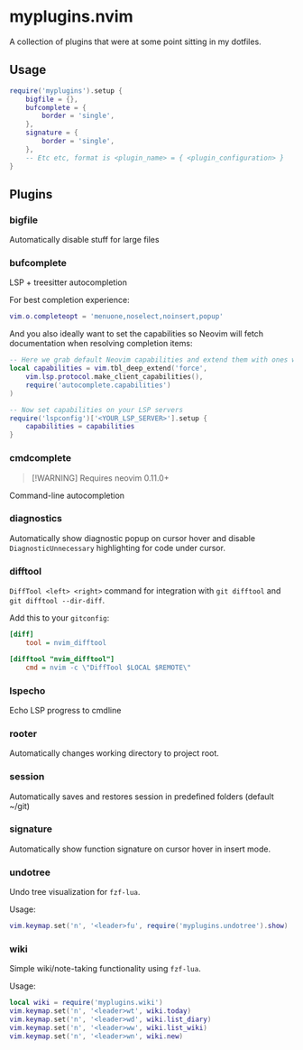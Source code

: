 # myplugins.nvim

A collection of plugins that were at some point sitting in my dotfiles.

## Usage

```lua
require('myplugins').setup {
    bigfile = {},
    bufcomplete = {
        border = 'single',
    },
    signature = {
        border = 'single',
    },
    -- Etc etc, format is <plugin_name> = { <plugin_configuration> }
}
```

## Plugins

### bigfile
Automatically disable stuff for large files

### bufcomplete
LSP + treesitter autocompletion

For best completion experience:

```lua
vim.o.completeopt = 'menuone,noselect,noinsert,popup'
```

And you also ideally want to set the capabilities so Neovim will fetch documentation when resolving completion items:

```lua
-- Here we grab default Neovim capabilities and extend them with ones we want on top
local capabilities = vim.tbl_deep_extend('force', 
    vim.lsp.protocol.make_client_capabilities(), 
    require('autocomplete.capabilities')
)

-- Now set capabilities on your LSP servers
require('lspconfig')['<YOUR_LSP_SERVER>'].setup {
    capabilities = capabilities
}
```

### cmdcomplete
> [!WARNING] Requires neovim 0.11.0+

Command-line autocompletion

### diagnostics
Automatically show diagnostic popup on cursor hover and disable `DiagnosticUnnecessary` highlighting for code under cursor.

### difftool
`DiffTool <left> <right>` command for integration with `git difftool` and `git difftool --dir-diff`.

Add this to your `gitconfig`:

```ini
[diff]
    tool = nvim_difftool

[difftool "nvim_difftool"]
    cmd = nvim -c \"DiffTool $LOCAL $REMOTE\"
```

### lspecho
Echo LSP progress to cmdline

### rooter
Automatically changes working directory to project root.

### session
Automatically saves and restores session in predefined folders (default ~/git)

### signature
Automatically show function signature on cursor hover in insert mode.

### undotree
Undo tree visualization for `fzf-lua`.

Usage:

```lua
vim.keymap.set('n', '<leader>fu', require('myplugins.undotree').show)
```

### wiki
Simple wiki/note-taking functionality using `fzf-lua`.

Usage:

```lua
local wiki = require('myplugins.wiki')
vim.keymap.set('n', '<leader>wt', wiki.today)
vim.keymap.set('n', '<leader>wd', wiki.list_diary)
vim.keymap.set('n', '<leader>ww', wiki.list_wiki)
vim.keymap.set('n', '<leader>wn', wiki.new)
```
